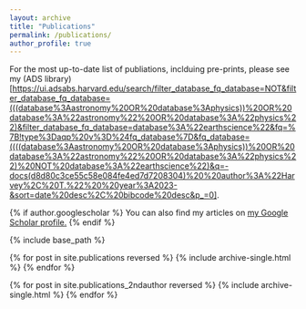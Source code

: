 ```yaml
---
layout: archive
title: "Publications"
permalink: /publications/
author_profile: true
---
```


For the most up-to-date list of publiations, inclduing pre-prints, please see my (ADS library)[https://ui.adsabs.harvard.edu/search/filter_database_fq_database=NOT&filter_database_fq_database=(((database%3Aastronomy%20OR%20database%3Aphysics))%20OR%20database%3A%22astronomy%22%20OR%20database%3A%22physics%22)&filter_database_fq_database=database%3A%22earthscience%22&fq=%7B!type%3Daqp%20v%3D%24fq_database%7D&fq_database=((((database%3Aastronomy%20OR%20database%3Aphysics))%20OR%20database%3A%22astronomy%22%20OR%20database%3A%22physics%22)%20NOT%20database%3A%22earthscience%22)&q=-docs(d8d80c3ce55c58e084fe4ed7d7208304)%20%20author%3A%22Harvey%2C%20T.%22%20%20year%3A2023-&sort=date%20desc%2C%20bibcode%20desc&p_=0].

{% if author.googlescholar %}
  You can also find my articles on <u><a href="{{author.googlescholar}}">my Google Scholar profile</a>.</u>
{% endif %}

{% include base_path %}

{% for post in site.publications reversed %}
  {% include archive-single.html %}
{% endfor %}

{% for post in site.publications_2ndauthor reversed %}
  {% include archive-single.html %}
{% endfor %}

